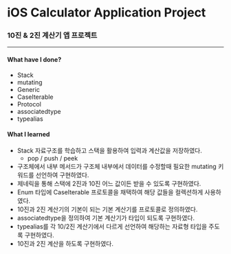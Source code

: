 # iOS Calculator Application Project
### 10진 & 2진 계산기 앱 프로젝트
***
#### What have I done?
- Stack
- mutating
- Generic
- CaseIterable
- Protocol
- associatedtype
- typealias

#### What I learned
- Stack 자료구조를 학습하고 스택을 활용하여 입력과 계산값을 저장하였다.
  - pop / push / peek
- 구조체에서 내부 메서드가 구조체 내부에서 데이터를 수정할때 필요한 mutating 키워드를 선언하여 구현하였다.
- 제네릭을 통해 스택에 2진과 10진 어느 값이든 받을 수 있도록 구현하였다.
- Enum 타입에 CaseIterable 프로토콜을 채택하여 해당 값들을 컬렉션하게 사용하였다.
- 10진과 2진 계산기의 기본이 되는 기본 계산기를 프로토콜로 정의하였다.
- associatedtype을 정의하여 기본 계산기가 타입이 되도록 구현하였다.
- typealias를 각 10/2진 계산기에서 다르게 선언하여 해당하는 자료형 타입을 주도록 구현하였다.
- 10진과 2진 계산을 하도록 구현하였다.
